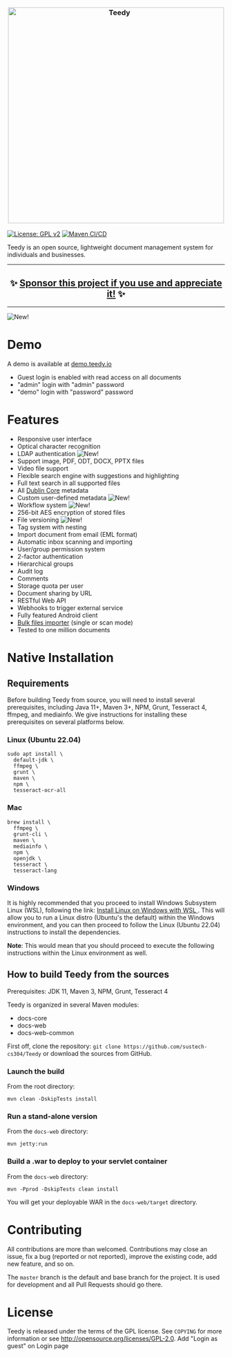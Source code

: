 <h3 align="center">
  <img src="https://teedy.io/img/github-title.png" alt="Teedy" width=500 />
</h3>

[![License: GPL v2](https://img.shields.io/badge/License-GPL%20v2-blue.svg)](https://www.gnu.org/licenses/old-licenses/gpl-2.0.en.html)
[![Maven CI/CD](https://github.com/sismics/docs/actions/workflows/build-deploy.yml/badge.svg)](https://github.com/sismics/docs/actions/workflows/build-deploy.yml)

Teedy is an open source, lightweight document management system for individuals and businesses.

<hr />
<h2 align="center">
  ✨ <a href="https://github.com/users/jendib/sponsorship">Sponsor this project if you use and appreciate it!</a> ✨
</h2>
<hr />

![New!](https://teedy.io/img/laptop-demo.png?20180301)

# Demo

A demo is available at [demo.teedy.io](https://demo.teedy.io)

- Guest login is enabled with read access on all documents
- "admin" login with "admin" password
- "demo" login with "password" password 

# Features

- Responsive user interface
- Optical character recognition
- LDAP authentication ![New!](https://www.sismics.com/public/img/new.png)
- Support image, PDF, ODT, DOCX, PPTX files
- Video file support
- Flexible search engine with suggestions and highlighting
- Full text search in all supported files
- All [Dublin Core](http://dublincore.org/) metadata
- Custom user-defined metadata ![New!](https://www.sismics.com/public/img/new.png)
- Workflow system ![New!](https://www.sismics.com/public/img/new.png)
- 256-bit AES encryption of stored files
- File versioning ![New!](https://www.sismics.com/public/img/new.png)
- Tag system with nesting
- Import document from email (EML format)
- Automatic inbox scanning and importing
- User/group permission system
- 2-factor authentication
- Hierarchical groups
- Audit log
- Comments
- Storage quota per user
- Document sharing by URL
- RESTful Web API
- Webhooks to trigger external service
- Fully featured Android client
- [Bulk files importer](https://github.com/sismics/docs/tree/master/docs-importer) (single or scan mode)
- Tested to one million documents


# Native Installation

## Requirements

Before building Teedy from source, you will need to install several prerequisites, including Java 11+, Maven 3+, NPM, Grunt, Tesseract 4, ffmpeg, and mediainfo.
We give instructions for installing these prerequisites on several platforms below.

### Linux (Ubuntu 22.04)

```console
sudo apt install \
  default-jdk \
  ffmpeg \
  grunt \
  maven \
  npm \
  tesseract-ocr-all
```

### Mac

```console
brew install \
  ffmpeg \
  grunt-cli \
  maven \
  mediainfo \
  npm \
  openjdk \
  tesseract \
  tesseract-lang
```

### Windows

It is highly recommended that you proceed to install Windows Subsystem Linux (WSL), following the link: [Install Linux on Windows with WSL
](https://docs.microsoft.com/en-us/windows/wsl/install). This will allow you to run a Linux distro (Ubuntu's the default) within the Windows environment, and you can then proceed to follow the Linux (Ubuntu 22.04) instructions to install the dependencies.

**Note**: This would mean that you should proceed to execute the following instructions within the Linux environment as well.


## How to build Teedy from the sources

Prerequisites: JDK 11, Maven 3, NPM, Grunt, Tesseract 4

Teedy is organized in several Maven modules:

- docs-core
- docs-web
- docs-web-common

First off, clone the repository: `git clone https://github.com/sustech-cs304/Teedy`
or download the sources from GitHub.

### Launch the build

From the root directory:

```console
mvn clean -DskipTests install
```

### Run a stand-alone version

From the `docs-web` directory:

```console
mvn jetty:run
```

### Build a .war to deploy to your servlet container

From the `docs-web` directory:

```console
mvn -Pprod -DskipTests clean install
```

You will get your deployable WAR in the `docs-web/target` directory.

# Contributing

All contributions are more than welcomed. Contributions may close an issue, fix a bug (reported or not reported), improve the existing code, add new feature, and so on.

The `master` branch is the default and base branch for the project. It is used for development and all Pull Requests should go there.

# License

Teedy is released under the terms of the GPL license. See `COPYING` for more
information or see <http://opensource.org/licenses/GPL-2.0>.
   Add "Login as guest" on Login page
